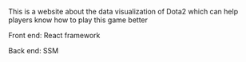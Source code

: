 This is a website about the data visualization of Dota2 which can help players know how to play this game better

Front end: React framework

Back end: SSM